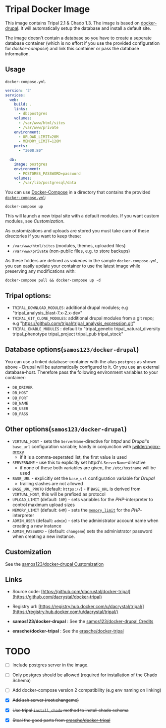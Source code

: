# Tripal Docker Image

This image contains Tripal 2.1 & Chado 1.3. The image is based on [docker-drupal](https://github.com/samos123/docker-drupal/blob/master/README.md).
It will automatically setup the database and install a default site.

The image doesn't contain a database so you have to create a seperate database
container (which is no effort if you use the provided configuration for
*docker-compose*) and link this container or pass the database information.

## Usage

`docker-compose.yml`.

```yaml
version: '2'
services:
  web:
    build: .
    links:
      - db:postgres
    volumes:
      - /var/www/html/sites
      - /var/www/private
    environment:
      - UPLOAD_LIMIT=20M
      - MEMORY_LIMIT=128M
    ports:
      - "3000:80"

  db:
    image: postgres
    environment:
      - POSTGRES_PASSWORD=password
    volumes:
      - /var/lib/postgresql/data

```

You can use [Docker-Compose](https://docs.docker.com/compose/) in a directory
that contains the provided [`docker-compose.yml`](https://github.com/samos123/docker-drupal/blob/master/docker-compose.yml):

    docker-compose up

This will launch a new tripal site with a default modules. If you want custom
modules, see *Customization*.

As customizations and uploads are stored you must take care of these directories
if you want to keep these:
  - `/var/www/html/sites` (modules, themes, uploaded files)
  - `/var/www/private` (non-public files, e.g. to store backups)

As these folders are defined as *volumes* in the sample `docker-compose.yml`,
you can easily update your container to use the latest image while preserving
any modifications with:

    docker-compose pull && docker-compose up -d


## Tripal options:

  - `TRIPAL_DOWNLOAD_MODULES`: additional drupal modules; e.g "tripal_analysis_blast-7.x-2.x-dev"
  - `TRIPAL_GIT_CLONE_MODULES`: additional drupal modules from a git repo; e.g "https://github.com/tripal/tripal_analysis_expression.git"
  - `TRIPAL_ENABLE_MODULES` : default to "tripal_genetic tripal_natural_diversity tripal_phenotype tripal_project tripal_pub tripal_stock"


## Database options(`samos123/docker-drupal`)

You can use a linked database-container with the alias `postgres` as shown
above - Drupal will be automatically configured to it. Or you use an external
database-host. Therefore pass the following environment variables to your
container:

  - `DB_DRIVER`
  - `DB_HOST`
  - `DB_PORT`
  - `DB_NAME`
  - `DB_USER`
  - `DB_PASS`


## Other options(`samos123/docker-drupal`)

  - `VIRTUAL_HOST` - sets the `ServerName`-directive for *httpd* and *Drupal*'s
    `base_url` configuration variable; handy in conjunction with
    [jwilder/nginx-proxy](https://github.com/jwilder/nginx-proxy)
    - if it is a comma-seperated list, the first value is used
  - `SERVERNAME` - use this to explicitly set httpd's `ServerName`-directive
    - if none of these both variables are given, the `/etc/hostname` will be
      used
  - `BASE_URL` - explicitly set the `base_url` configuration variable for
    *Drupal*
    - trailing slashes are not allowed
  - `BASE_URL_PROTO` (default: `https://`) - if `BASE_URL` is derived from
    `VIRTUAL_HOST`, this will be prefixed as protocol
  - `UPLOAD_LIMIT` (default: `10M`) - sets variables for the *PHP*-interpreter
    to control maximum upload sizes
  - `MEMORY_LIMIT` (default: `64M`) - sets the [`memory_limit`](http://php.net/manual/en/ini.core.php#ini.memory-limit)
     for the *PHP*-interpreter
  - `ADMIN_USER` (default: `admin`) - sets the administrator account name when
    creating a new instance
  - `ADMIN_PASSWORD` - (default: `changeme`) sets the administrator password when
    creating a new instance.


## Customization
See the [samos123/docker-drupal Customization](https://github.com/samos123/docker-drupal/blob/master/README.md#customization)


## Links

- Source code: [https://github.com/dacrustal/docker-tripal](https://github.com/dacrystal/docker-tripal)

- Registry url: [https://registry.hub.docker.com/u/dacrystal/tripal/](https://registry.hub.docker.com/u/dacrystal/tripal/)


- **samos123/docker-drupal** : See the [samos123/docker-drupal Credits](https://github.com/samos123/docker-drupal/blob/master/README.md#Credits)

- **erasche/docker-tripal** : See the [erasche/docker-tripal](https://github.com/erasche/docker-tripal)


# TODO #

- [ ] Include postgres server in the image.
- [ ] Only postgres should be allowed (required for installation of the 
Chado Schema)
- [ ] Add docker-compose version 2 compatibility (e.g env naming on linking)
- [x] ~~Add ssh server (root:changeme)~~
- [x] ~~Use tripal `install_chado` method to install chado schema~~
- [x] ~~Steal the good parts from [erasche/docker-tripal](https://github.com/erasche/docker-tripal)~~



